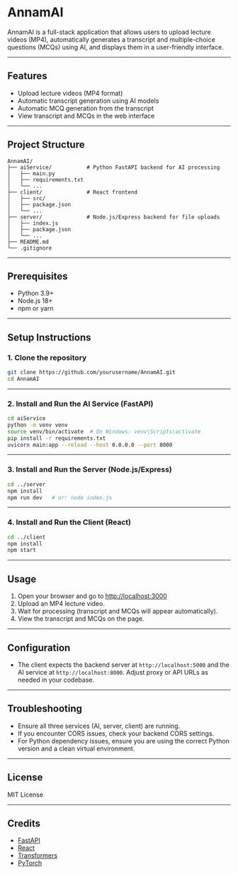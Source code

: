 # AnnamAI

AnnamAI is a full-stack application that allows users to upload lecture videos (MP4), automatically generates a transcript and multiple-choice questions (MCQs) using AI, and displays them in a user-friendly interface.

---

## Features

- Upload lecture videos (MP4 format)
- Automatic transcript generation using AI models
- Automatic MCQ generation from the transcript
- View transcript and MCQs in the web interface

---

## Project Structure

```
AnnamAI/
├── aiService/           # Python FastAPI backend for AI processing
│   ├── main.py
│   ├── requirements.txt
│   └── ... 
├── client/              # React frontend
│   ├── src/
│   ├── package.json
│   └── ...
├── server/              # Node.js/Express backend for file uploads
│   ├── index.js
│   ├── package.json
│   └── ...
├── README.md
└── .gitignore
```

---

## Prerequisites

- Python 3.9+
- Node.js 18+
- npm or yarn

---

## Setup Instructions

### 1. Clone the repository

```bash
git clone https://github.com/yourusername/AnnamAI.git
cd AnnamAI
```

---

### 2. Install and Run the AI Service (FastAPI)

```bash
cd aiService
python -m venv venv
source venv/bin/activate  # On Windows: venv\Scripts\activate
pip install -r requirements.txt
uvicorn main:app --reload --host 0.0.0.0 --port 8000
```

---

### 3. Install and Run the Server (Node.js/Express)

```bash
cd ../server
npm install
npm run dev   # or: node index.js
```

---

### 4. Install and Run the Client (React)

```bash
cd ../client
npm install
npm start
```

---

## Usage

1. Open your browser and go to [http://localhost:3000](http://localhost:3000)
2. Upload an MP4 lecture video.
3. Wait for processing (transcript and MCQs will appear automatically).
4. View the transcript and MCQs on the page.

---

## Configuration

- The client expects the backend server at `http://localhost:5000` and the AI service at `http://localhost:8000`. Adjust proxy or API URLs as needed in your codebase.

---

## Troubleshooting

- Ensure all three services (AI, server, client) are running.
- If you encounter CORS issues, check your backend CORS settings.
- For Python dependency issues, ensure you are using the correct Python version and a clean virtual environment.

---

## License

MIT License

---

## Credits

- [FastAPI](https://fastapi.tiangolo.com/)
- [React](https://react.dev/)
- [Transformers](https://huggingface.co/docs/transformers/index)
- [PyTorch](https://pytorch.org/)
